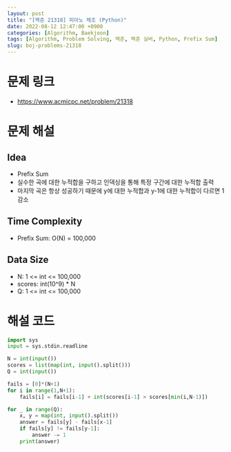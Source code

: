 ```yaml
---
layout: post
title: "[백준 21318] 피아노 체조 (Python)"
date: 2022-08-12 12:47:00 +0900
categories: [Algorithm, Baekjoon]
tags: [Algorithm, Problem Solving, 백준, 백준 실버, Python, Prefix Sum]
slug: boj-problems-21318
---
```


# 문제 링크
- https://www.acmicpc.net/problem/21318

# 문제 해설

## Idea
- Prefix Sum
- 실수한 곡에 대한 누적합을 구하고 인덱싱을 통해 특정 구간에 대한 누적합 출력
- 마지막 곡은 항상 성공하기 때문에 y에 대한 누적합과 y-1에 대한 누적합이 다르면 1 감소

## Time Complexity
- Prefix Sum: O(N) = 100,000

## Data Size
- N: 1 <= int <= 100,000
- scores: int(10^9) * N
- Q: 1 <= int <= 100,000

# 해설 코드

```python
import sys
input = sys.stdin.readline

N = int(input())
scores = list(map(int, input().split()))
Q = int(input())

fails = [0]*(N+1)
for i in range(1,N+1):
    fails[i] = fails[i-1] + int(scores[i-1] > scores[min(i,N-1)])

for _ in range(Q):
    x, y = map(int, input().split())
    answer = fails[y] - fails[x-1]
    if fails[y] != fails[y-1]:
        answer -= 1
    print(answer)
```
